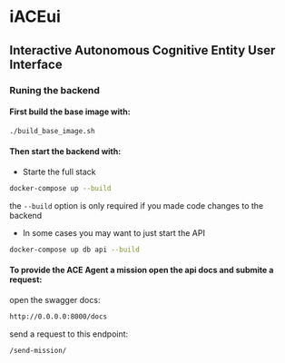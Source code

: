 # iACEui

## Interactive Autonomous Cognitive Entity User Interface

### Runing the backend

#### First build the base image with:
```bash
./build_base_image.sh
```

#### Then start the backend with:
- Starte the full stack
```bash
docker-compose up --build
```
the `--build` option is only required if you made code changes to the backend

- In some cases you may want to just start the API
```bash
docker-compose up db api --build
```
#### To provide the ACE Agent a mission open the api docs and submite a request:

open the swagger docs:
```bash
http://0.0.0.0:8000/docs
```

send a request to this endpoint:
```bash
/send-mission/
```

